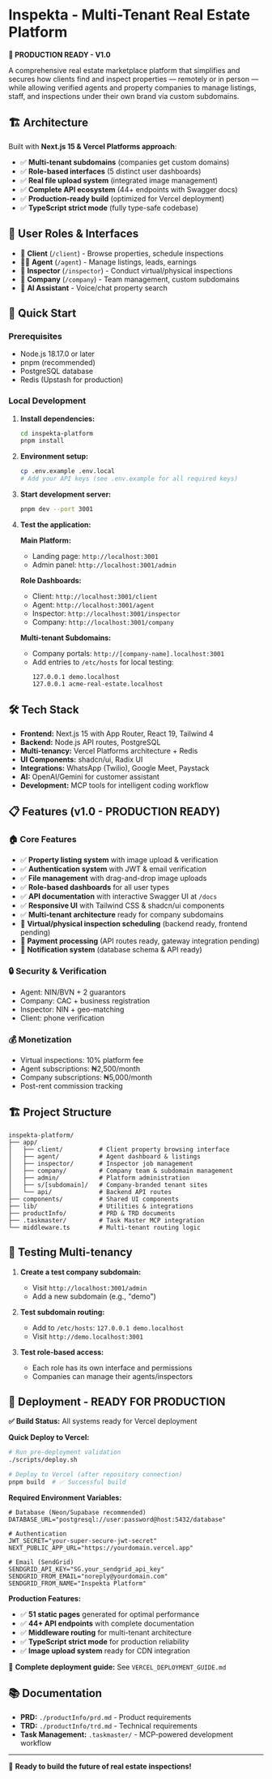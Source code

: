 # Inspekta - Multi-Tenant Real Estate Platform

**🚀 PRODUCTION READY - V1.0**

A comprehensive real estate marketplace platform that simplifies and secures how clients find and inspect properties — remotely or in person — while allowing verified agents and property companies to manage listings, staff, and inspections under their own brand via custom subdomains.

## 🏗️ Architecture

Built with **Next.js 15 & Vercel Platforms approach**:
- ✅ **Multi-tenant subdomains** (companies get custom domains)
- ✅ **Role-based interfaces** (5 distinct user dashboards)
- ✅ **Real file upload system** (integrated image management)
- ✅ **Complete API ecosystem** (44+ endpoints with Swagger docs)
- ✅ **Production-ready build** (optimized for Vercel deployment)
- ✅ **TypeScript strict mode** (fully type-safe codebase)

## 🎯 User Roles & Interfaces

- 🎯 **Client** (`/client`) - Browse properties, schedule inspections
- 🧑‍💼 **Agent** (`/agent`) - Manage listings, leads, earnings
- 👷 **Inspector** (`/inspector`) - Conduct virtual/physical inspections  
- 🏢 **Company** (`/company`) - Team management, custom subdomains
- 🤖 **AI Assistant** - Voice/chat property search

## 🚀 Quick Start

### Prerequisites
- Node.js 18.17.0 or later
- pnpm (recommended) 
- PostgreSQL database
- Redis (Upstash for production)

### Local Development

1. **Install dependencies:**
   ```bash
   cd inspekta-platform
   pnpm install
   ```

2. **Environment setup:**
   ```bash
   cp .env.example .env.local
   # Add your API keys (see .env.example for all required keys)
   ```

3. **Start development server:**
   ```bash
   pnpm dev --port 3001
   ```

4. **Test the application:**

   **Main Platform:**
   - Landing page: `http://localhost:3001`
   - Admin panel: `http://localhost:3001/admin`

   **Role Dashboards:**
   - Client: `http://localhost:3001/client`
   - Agent: `http://localhost:3001/agent`  
   - Inspector: `http://localhost:3001/inspector`
   - Company: `http://localhost:3001/company`

   **Multi-tenant Subdomains:**
   - Company portals: `http://[company-name].localhost:3001`
   - Add entries to `/etc/hosts` for local testing:
     ```
     127.0.0.1 demo.localhost
     127.0.0.1 acme-real-estate.localhost
     ```

## 🛠️ Tech Stack

- **Frontend:** Next.js 15 with App Router, React 19, Tailwind 4
- **Backend:** Node.js API routes, PostgreSQL
- **Multi-tenancy:** Vercel Platforms architecture + Redis
- **UI Components:** shadcn/ui, Radix UI
- **Integrations:** WhatsApp (Twilio), Google Meet, Paystack
- **AI:** OpenAI/Gemini for customer assistant
- **Development:** MCP tools for intelligent coding workflow

## 📋 Features (v1.0 - PRODUCTION READY)

### 🏠 Core Features
- ✅ **Property listing system** with image upload & verification
- ✅ **Authentication system** with JWT & email verification
- ✅ **File management** with drag-and-drop image uploads
- ✅ **Role-based dashboards** for all user types
- ✅ **API documentation** with interactive Swagger UI at `/docs`
- ✅ **Responsive UI** with Tailwind CSS & shadcn/ui components
- ✅ **Multi-tenant architecture** ready for company subdomains
- 🔧 **Virtual/physical inspection scheduling** (backend ready, frontend pending)
- 🔧 **Payment processing** (API routes ready, gateway integration pending)
- 🔧 **Notification system** (database schema & API ready)

### 🔒 Security & Verification
- Agent: NIN/BVN + 2 guarantors
- Company: CAC + business registration  
- Inspector: NIN + geo-matching
- Client: phone verification

### 💰 Monetization
- Virtual inspections: 10% platform fee
- Agent subscriptions: ₦2,500/month
- Company subscriptions: ₦5,000/month
- Post-rent commission tracking

## 🏗️ Project Structure

```
inspekta-platform/
├── app/
│   ├── client/          # Client property browsing interface
│   ├── agent/           # Agent dashboard & listings
│   ├── inspector/       # Inspector job management
│   ├── company/         # Company team & subdomain management
│   ├── admin/           # Platform administration
│   ├── s/[subdomain]/   # Company-branded tenant sites
│   └── api/             # Backend API routes
├── components/          # Shared UI components  
├── lib/                 # Utilities & integrations
├── productInfo/         # PRD & TRD documents
├── .taskmaster/         # Task Master MCP integration
└── middleware.ts        # Multi-tenant routing logic
```

## 🧪 Testing Multi-tenancy

1. **Create a test company subdomain:**
   - Visit `http://localhost:3001/admin`
   - Add a new subdomain (e.g., "demo")

2. **Test subdomain routing:**
   - Add to `/etc/hosts`: `127.0.0.1 demo.localhost`
   - Visit `http://demo.localhost:3001`

3. **Test role-based access:**
   - Each role has its own interface and permissions
   - Companies can manage their agents/inspectors

## 🚀 Deployment - READY FOR PRODUCTION

**✅ Build Status:** All systems ready for Vercel deployment

**Quick Deploy to Vercel:**
```bash
# Run pre-deployment validation
./scripts/deploy.sh

# Deploy to Vercel (after repository connection)
pnpm build  # ✅ Successful build
```

**Required Environment Variables:**
```env
# Database (Neon/Supabase recommended)
DATABASE_URL="postgresql://user:password@host:5432/database"

# Authentication
JWT_SECRET="your-super-secure-jwt-secret"
NEXT_PUBLIC_APP_URL="https://yourdomain.vercel.app"

# Email (SendGrid)
SENDGRID_API_KEY="SG.your_sendgrid_api_key"
SENDGRID_FROM_EMAIL="noreply@yourdomain.com"
SENDGRID_FROM_NAME="Inspekta Platform"
```

**Production Features:**
- ✅ **51 static pages** generated for optimal performance
- ✅ **44+ API endpoints** with complete documentation
- ✅ **Middleware routing** for multi-tenant architecture
- ✅ **TypeScript strict mode** for production reliability
- ✅ **Image upload system** ready for CDN integration

📖 **Complete deployment guide:** See `VERCEL_DEPLOYMENT_GUIDE.md`

## 📚 Documentation

- **PRD:** `./productInfo/prd.md` - Product requirements
- **TRD:** `./productInfo/trd.md` - Technical requirements  
- **Task Management:** `.taskmaster/` - MCP-powered development workflow

---

🚀 **Ready to build the future of real estate inspections!**